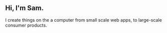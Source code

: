 ## Hi, I'm Sam.

I create things on the a computer from small scale web apps, to large-scale consumer products.
